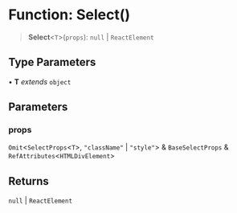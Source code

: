 # Function: Select()

> **Select**\<`T`\>(`props`): `null` \| `ReactElement`

## Type Parameters

• **T** *extends* `object`

## Parameters

### props

`Omit`\<`SelectProps`\<`T`\>, `"className"` \| `"style"`\> & `BaseSelectProps` & `RefAttributes`\<`HTMLDivElement`\>

## Returns

`null` \| `ReactElement`
